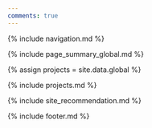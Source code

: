 ```yaml
---
comments: true
---
```


{% include navigation.md %}

{% include page_summary_global.md %}


{% assign projects = site.data.global %}

{% include projects.md %}



{% include site_recommendation.md %}




{% include footer.md %}
